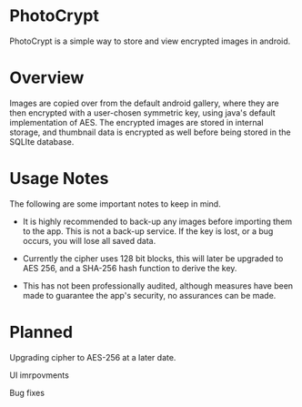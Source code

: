 # PhotoCrypt

PhotoCrypt is a simple way to store and view encrypted images in android. 

# Overview 

Images are copied over from the default android gallery, where they are then encrypted with a user-chosen symmetric key,  using java's default implementation of AES. The encrypted images are stored in internal storage, and thumbnail data is encrypted as well before being stored in the SQLIte database. 

# Usage Notes

The following are some important notes to keep in mind.

  - It is highly recommended to back-up any images before importing them to the app. This is not a back-up service. If the key is lost, or a bug occurs, you will lose all saved data. 

  - Currently the cipher uses 128 bit blocks, this will later be upgraded to AES 256, and a SHA-256 hash function to derive the key.
  
  - This has not been professionally audited, although measures have been made to guarantee the app's security, no assurances can be made.
  
  
# Planned
  
  
  Upgrading cipher to AES-256 at a later date.

  UI imrpovments
  
  Bug fixes
  